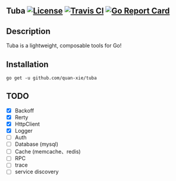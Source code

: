## Tuba [![License](https://img.shields.io/:license-apache-blue.svg)](https://opensource.org/licenses/Apache-2.0) [![Travis CI](https://api.travis-ci.org/quan-xie/tuba.svg?branch=master)](https://travis-ci.org/quan-xie/tuba) [![Go Report Card](https://goreportcard.com/badge/quan-xie/tuba)](https://goreportcard.com/report/github.com/quan-xie/tuba)

## Description

Tuba is a lightweight, composable tools for Go!

## Installation
```
go get -u github.com/quan-xie/tuba
```

## TODO 
- [x] Backoff
- [x] Rerty 
- [x] HttpClient  
- [x] Logger
- [ ] Auth 
- [ ] Database (mysql)  
- [ ] Cache  (memcache、redis)
- [ ] RPC 
- [ ] trace
- [ ] service discovery

